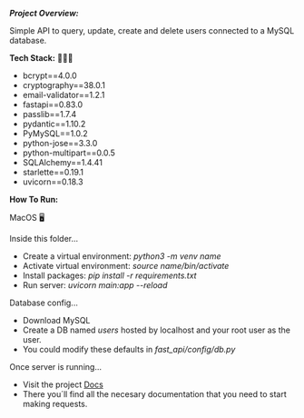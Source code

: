 ***Project Overview:***

Simple API to query, update, create and delete users connected to a MySQL database.

**Tech Stack:** 👨🏻‍💻

- bcrypt==4.0.0
- cryptography==38.0.1
- email-validator==1.2.1
- fastapi==0.83.0
- passlib==1.7.4
- pydantic==1.10.2
- PyMySQL==1.0.2
- python-jose==3.3.0
- python-multipart==0.0.5
- SQLAlchemy==1.4.41
- starlette==0.19.1
- uvicorn==0.18.3

**How To Run:**

MacOS 🖥

Inside this folder...

- Create a virtual environment: *python3 -m venv _name_*
- Activate virtual environment: *source _name_/bin/activate*
- Install packages: *pip install -r requirements.txt*
- Run server: *uvicorn main:app --reload*

Database config... 
- Download MySQL
- Create a DB named *users* hosted by localhost and your root user as the user.
- You could modify these defaults in *fast_api/config/db.py*

Once server is running...
- Visit the project [Docs](http://localhost:8000/docs)
- There you´ll find all the necesary documentation that you need to start making requests.
